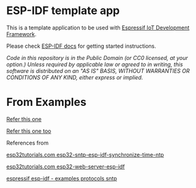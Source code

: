 ESP-IDF template app
====================

This is a template application to be used with [Espressif IoT Development Framework](https://github.com/espressif/esp-idf).

Please check [ESP-IDF docs](https://docs.espressif.com/projects/esp-idf/en/latest/get-started/index.html) for getting started instructions.

*Code in this repository is in the Public Domain (or CC0 licensed, at your option.)
Unless required by applicable law or agreed to in writing, this
software is distributed on an "AS IS" BASIS, WITHOUT WARRANTIES OR
CONDITIONS OF ANY KIND, either express or implied.*


# From Examples

[Refer this one](https://github.com/espressif/esp-idf/tree/master/examples/protocols/sntp)

[Refer this one too](https://developer.espressif.com/blog/getting-started-with-wifi-on-esp-idf/)

References from 

[esp32tutorials.com esp32-sntp-esp-idf-synchronize-time-ntp](https://esp32tutorials.com/esp32-sntp-esp-idf-synchronize-time-ntp/)

[esp32tutorials.com esp32-web-server-esp-idf](https://esp32tutorials.com/esp32-web-server-esp-idf/)

[espressif esp-idf - examples protocols sntp](https://github.com/espressif/esp-idf/tree/master/examples/protocols/sntp)
